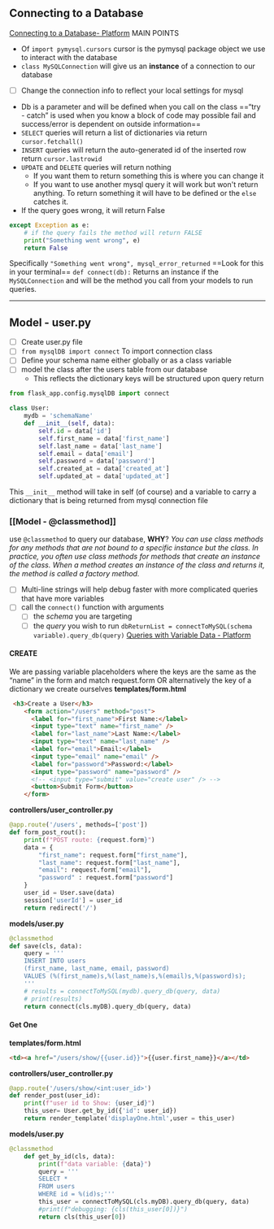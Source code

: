 
## Connecting to a Database
[Connecting to a Database- Platform](https://login.codingdojo.com/m/506/12463/87417)
MAIN POINTS
- Of `import pymysql.cursors` cursor is the pymysql package object we use to interact with the database
- `class MySQLConnection` will give us an __instance__ of a connection to our database
- [ ] Change the connection info to reflect your local settings for mysql
- Db is a parameter and will be defined when you call on the class
==“try - catch” is used when you know a block of code may possible fail and success/error is dependent on outside information==
- `SELECT` queries will return a list of dictionaries via return `cursor.fetchall()`
- `INSERT` queries will return the auto-generated id of the inserted row return `cursor.lastrowid`
- `UPDATE` and `DELETE` queries will return nothing
	- If you want them to return something this is where you can change it
	- If you want to use another mysql query it will work but won't return anything. To return something it will have to be defined or the `else` catches it.
- If the query goes wrong, it will return False
```python
except Exception as e:
	# if the query fails the method will return FALSE
	print("Something went wrong", e)
	return False
```


Specifically `"Something went wrong", mysql_error_returned` ==Look for this in your terminal==
`def connect(db):` Returns an instance if the `MySQLConnection` and will be the method you call from your models to run queries.


---
## Model - user.py
- [ ] Create user.py file
- [ ] `from mysqlDB import connect` To import connection class
- [ ] Define your schema name either globally or as a class variable
- [ ] model the class after the users table from our database
	- This reflects the dictionary keys will be structured upon query return
```python
from flask_app.config.mysqlDB import connect

class User:
	mydb = 'schemaName'
	def __init__(self, data):
		self.id = data['id']
		self.first_name = data['first_name']
		self.last_name = data['last_name']
		self.email = data['email']
		self.password = data['password']
		self.created_at = data['created_at']
		self.updated_at = data['updated_at']
```
This `__init__` method will take in self (of course) and a variable to carry a dictionary that is being returned from mysql connection file
### [[Model - @classmethod]]
use `@classmethod` to query our database, __WHY__?
*You can use class methods for any methods that are not bound to a specific instance but the class. In practice, you often use class methods for methods that create an instance of the class. When a method creates an instance of the class and returns it, the method is called a factory method.*

- [ ] Multi-line strings will help debug faster with more complicated queries that have more variables
- [ ] call the `connect()` function with arguments
	- [ ] the *schema* you are targeting
	- [ ] the *query* you wish to run
	`dbReturnList = connectToMySQL(schema variable).query_db(query)`
[Queries with Variable Data - Platform](https://login.codingdojo.com/m/506/12464/87420)
#### CREATE
We are passing variable placeholders where the keys are the same as the “name” in the form and match request.form
OR alternatively the key of a dictionary we create ourselves
__templates/form.html__
```html
 <h3>Create a User</h3>
    <form action="/users" method="post">
      <label for="first_name">First Name:</label>
      <input type="text" name="first_name" />
      <label for="last_name">Last Name:</label>
      <input type="text" name="last_name" />
      <label for="email">Email:</label>
      <input type="email" name="email" />
      <label for="password">Password:</label>
      <input type="password" name="password" />
      <!-- <input type="submit" value="create user" /> -->
      <button>Submit Form</button>
    </form>
```
__controllers/user_controller.py__
```python
@app.route('/users', methods=['post'])
def form_post_rout():
	print(f"POST route: {request.form}")
	data = {
        "first_name": request.form["first_name"],
        "last_name": request.form["last_name"],
        "email": request.form["email"],
        "password" : request.form["password"]
    }
	user_id = User.save(data)
	session['userId'] = user_id
	return redirect('/')
```
__models/user.py__
```python
@classmethod
def save(cls, data):
	query = '''
	INSERT INTO users 
	(first_name, last_name, email, password)
	VALUES (%(first_name)s,%(last_name)s,%(email)s,%(password)s);
	'''
	# results = connectToMySQL(mydb).query_db(query, data)
	# print(results)
	return connect(cls.myDB).query_db(query, data)
```
#### Get One
__templates/form.html__
```html
<td><a href="/users/show/{{user.id}}">{{user.first_name}}</a></td>
```
__controllers/user_controller.py__
```python
@app.route('/users/show/<int:user_id>')
def render_post(user_id):
    print(f"user id to Show: {user_id}")
    this_user= User.get_by_id({'id': user_id})
    return render_template('displayOne.html',user = this_user)
```
__models/user.py__
```python
@classmethod
    def get_by_id(cls, data):
        print(f"data variable: {data}")
        query = '''
        SELECT *
        FROM users
        WHERE id = %(id)s;'''
        this_user = connectToMySQL(cls.myDB).query_db(query, data)
        #print(f"debugging: {cls(this_user[0])}")
        return cls(this_user[0])
```

